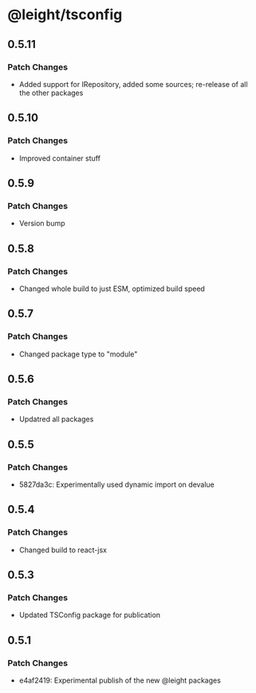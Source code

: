 # @leight/tsconfig

## 0.5.11

### Patch Changes

- Added support for IRepository, added some sources; re-release of all the other packages

## 0.5.10

### Patch Changes

- Improved container stuff

## 0.5.9

### Patch Changes

- Version bump

## 0.5.8

### Patch Changes

- Changed whole build to just ESM, optimized build speed

## 0.5.7

### Patch Changes

- Changed package type to "module"

## 0.5.6

### Patch Changes

- Updatred all packages

## 0.5.5

### Patch Changes

- 5827da3c: Experimentally used dynamic import on devalue

## 0.5.4

### Patch Changes

- Changed build to react-jsx

## 0.5.3

### Patch Changes

- Updated TSConfig package for publication

## 0.5.1

### Patch Changes

- e4af2419: Experimental publish of the new @leight packages
